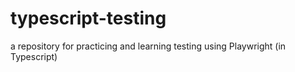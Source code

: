 # typescript-testing
a repository for practicing and learning testing using Playwright (in Typescript)
